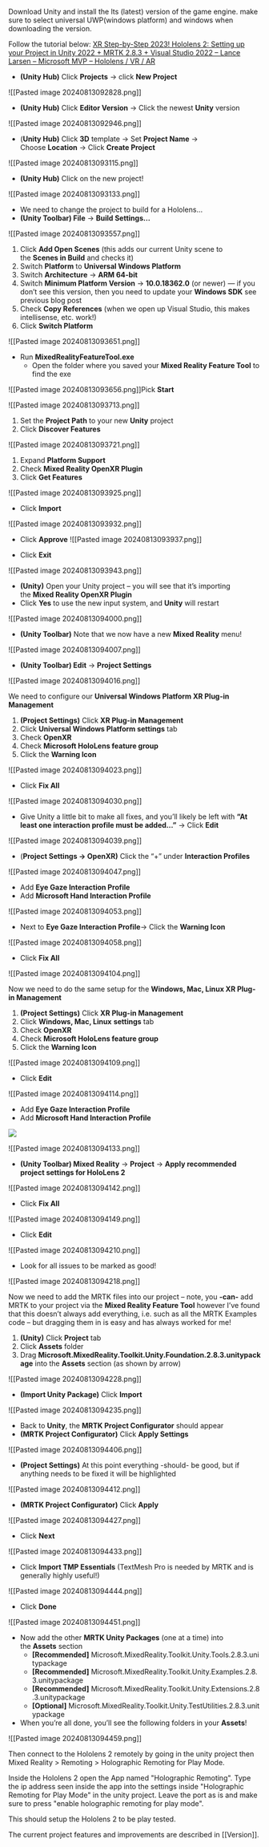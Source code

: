 Download Unity and install the lts (latest) version of the game engine. make sure to select universal UWP(windows platform) and windows when downloading the version.

Follow the tutorial below:
[XR Step-by-Step 2023! Hololens 2: Setting up your Project in Unity 2022 + MRTK 2.8.3 + Visual Studio 2022 – Lance Larsen – Microsoft MVP – Hololens / VR / AR](http://www.lancelarsen.com/xr-step-by-step-2023-hololens-2-setting-up-your-project-in-unity-2022-mrtk-2-8-3-visual-studio-2022/)

- **(Unity Hub)** Click **Projects** -> click **New Project**

![[Pasted image 20240813092828.png]]

- **(Unity Hub)** Click **Editor Version** -> Click the newest **Unity** version

![[Pasted image 20240813092946.png]]

- (**Unity Hub)** Click **3D** template -> Set **Project Name** -> Choose **Location** -> Click **Create Project**

![[Pasted image 20240813093115.png]]

- **(Unity Hub)** Click on the new project!

![[Pasted image 20240813093133.png]]

- We need to change the project to build for a Hololens…
- **(Unity Toolbar) File** -> **Build Settings…**

![[Pasted image 20240813093557.png]]

1. Click **Add Open Scenes** (this adds our current Unity scene to the **Scenes in Build** and checks it)
2. Switch **Platform** to **Universal Windows Platform**
3. Switch **Architecture** -> **ARM 64-bit**
4. Switch **Minimum Platform Version** -> **10.0.18362.0** (or newer) — if you don’t see this version, then you need to update your **Windows SDK** see previous blog post
5. Check **Copy References** (when we open up Visual Studio, this makes intellisense, etc. work!)
6. Click **Switch Platform**

![[Pasted image 20240813093651.png]]

- Run **MixedRealityFeatureTool.exe**
    - Open the folder where you saved your **Mixed Reality Feature Tool** to find the exe

![[Pasted image 20240813093656.png]]Pick **Start**

![[Pasted image 20240813093713.png]]

1. Set the **Project Path** to your new **Unity** project
2. Click **Discover Features**

![[Pasted image 20240813093721.png]]

1. Expand **Platform Support**
2. Check **Mixed Reality OpenXR Plugin**
3. Click **Get Features**

![[Pasted image 20240813093925.png]]

- Click **Import**

![[Pasted image 20240813093932.png]]

- Click **Approve**
![[Pasted image 20240813093937.png]]

- Click **Exit**

![[Pasted image 20240813093943.png]]

- **(Unity)** Open your Unity project – you will see that it’s importing the **Mixed Reality OpenXR Plugin**
- Click **Yes** to use the new input system, and **Unity** will restart

![[Pasted image 20240813094000.png]]

- **(Unity Toolbar)** Note that we now have a new **Mixed Reality** menu!

![[Pasted image 20240813094007.png]]

- **(Unity Toolbar) Edit** -> **Project Settings**

![[Pasted image 20240813094016.png]]

We need to configure our **Universal Windows Platform XR Plug-in Management**

1. ****(Project Settings)**** Click **XR Plug-in Management**
2. Click **Universal Windows Platform settings** tab
3. Check **OpenXR**
4. Check **Microsoft HoloLens feature group**
5. Click the **Warning Icon**

![[Pasted image 20240813094023.png]]

- Click **Fix All**

![[Pasted image 20240813094030.png]]

- Give Unity a little bit to make all fixes, and you’ll likely be left with **“At least one interaction profile must be added…”** -> Click **Edit**

![[Pasted image 20240813094039.png]]

- (**Project Settings -> OpenXR)** Click the “+” under **Interaction Profiles**

![[Pasted image 20240813094047.png]]

- Add **Eye Gaze Interaction Profile**
- Add **Microsoft Hand Interaction Profile**

![[Pasted image 20240813094053.png]]

- Next to **Eye Gaze Interaction Profile**-> Click the **Warning Icon**

![[Pasted image 20240813094058.png]]

- Click **Fix All**

![[Pasted image 20240813094104.png]]

Now we need to do the same setup for the **Windows, Mac, Linux XR Plug-in Management**

1. **(Project Settings)** Click **XR Plug-in Management**
2. Click **Windows, Mac, Linux** **settings** tab
3. Check **OpenXR**
4. Check **Microsoft HoloLens feature group**
5. Click the **Warning Icon**

![[Pasted image 20240813094109.png]]

- Click **Edit**

![[Pasted image 20240813094114.png]]

- Add **Eye Gaze Interaction Profile**
- Add **Microsoft Hand Interaction Profile**

![](http://www.lancelarsen.com/wp-content/uploads/2023/03/image-52-1024x576.png)

![[Pasted image 20240813094133.png]]

- **(Unity Toolbar) Mixed Reality** -> **Project** -> **Apply recommended project settings for HoloLens 2**

![[Pasted image 20240813094142.png]]

- Click **Fix All**

![[Pasted image 20240813094149.png]]

- Click **Edit**

![[Pasted image 20240813094210.png]]

- Look for all issues to be marked as good!

![[Pasted image 20240813094218.png]]

Now we need to add the MRTK files into our project – note, you **-can-** add MRTK to your project via the **Mixed Reality Feature Tool** however I’ve found that this doesn’t always add everything, i.e. such as all the MRTK Examples code – but dragging them in is easy and has always worked for me!

1. **(Unity)** Click **Project** tab
2. Click **Assets** folder
3. Drag **Microsoft.MixedReality.Toolkit.Unity.Foundation.2.8.3.unitypackage** into the **Assets** section (as shown by arrow)

![[Pasted image 20240813094228.png]]

- **(Import Unity Package)** Click **Import**

![[Pasted image 20240813094235.png]]

- Back to **Unity**, the **MRTK Project Configurator** should appear
- **(MRTK Project Configurator)** Click **Apply Settings**

![[Pasted image 20240813094406.png]]

- **(Project Settings)** At this point everything -should- be good, but if anything needs to be fixed it will be highlighted

![[Pasted image 20240813094412.png]]

- **(MRTK Project Configurator)** Click **Apply**

![[Pasted image 20240813094427.png]]

- Click **Next**

![[Pasted image 20240813094433.png]]

- Click **Import TMP Essentials** (TextMesh Pro is needed by MRTK and is generally highly useful!)

![[Pasted image 20240813094444.png]]

- Click **Done**

![[Pasted image 20240813094451.png]]

- Now add the other **MRTK Unity Packages** (one at a time) into the **Assets** section
    - **[Recommended]** Microsoft.MixedReality.Toolkit.Unity.Tools.2.8.3.unitypackage
    - **[**Recommended**]** Microsoft.MixedReality.Toolkit.Unity.Examples.2.8.3.unitypackage
    - **[**Recommended**]** Microsoft.MixedReality.Toolkit.Unity.Extensions.2.8.3.unitypackage
    - **[Optional]** Microsoft.MixedReality.Toolkit.Unity.TestUtilities.2.8.3.unitypackage
- When you’re all done, you’ll see the following folders in your **Assets**!

![[Pasted image 20240813094459.png]]

Then connect to the Hololens 2 remotely by going in the unity project then Mixed Reality > Remoting > Holographic Remoting for Play Mode.

Inside the Hololens 2 open the App named "Holographic Remoting". Type the ip address seen inside the app into the settings inside "Holographic Remoting for Play Mode" in the unity project. Leave the port as is and make sure to press "enable holographic remoting for play mode". 

This should setup the Hololens 2 to be play tested. 

The current project features and improvements are described in [[Version]].  